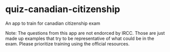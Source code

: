 # quiz-canadian-citizenship
An app to train for canadian citizenship exam

Note: The questions from this app are not endorced by IRCC. Those are just made up examples that try to be representative of what could be in the exam. Please prioritize training using the official resources.
